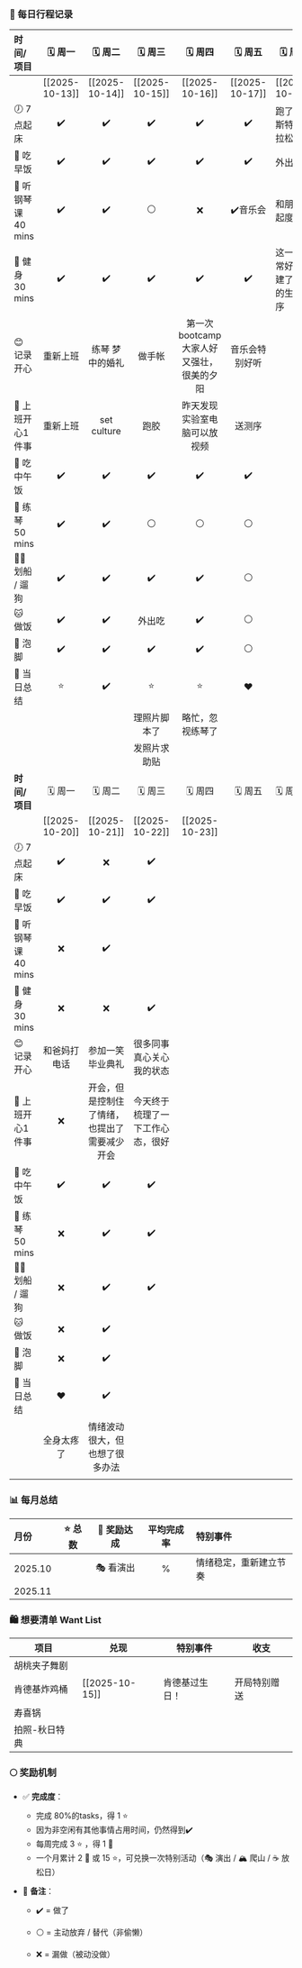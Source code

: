 


### 🌿 每日行程记录

| **时间/项目**       |     🗓️ 周一     |         🗓️ 周二         |      🗓️ 周三      |          🗓️ 周四           |     🗓️ 周五     | 🗓️ 周末            |
| :-------------- | :------------: | :--------------------: | :--------------: | :-----------------------: | :------------: | ----------------- |
|                 | [[2025-10-13]] |     [[2025-10-14]]     |  [[2025-10-15]]  |      [[2025-10-16]]       | [[2025-10-17]] | [[2025-10-19]]    |
| 🕖 7点起床         |       ✔️       |           ✔️           |        ✔️        |            ✔️             |       ✔️       | 跑了阿姆斯特丹马拉松        |
| 🍞 吃早饭          |       ✔️       |           ✔️           |        ✔️        |            ✔️             |       ✔️       | 外出吃饭              |
| 🎹 听钢琴课 40 mins |       ✔️       |           ✔️           |        ⚪         |             ❌             |     ✔️音乐会      | 和朋友一起度过           |
| 💪 健身 30 mins   |       ✔️       |           ✔️           |        ✔️        |            ✔️             |       ✔️       | 这一周非常好，重建了自己的生活秩序 |
| 😊 记录开心         |      重新上班      |        练琴 梦中的婚礼        |       做手帐        | 第一次bootcamp 大家人好又强壮，很美的夕阳 |    音乐会特别好听     |                   |
| 💼 上班开心1件事      |      重新上班      |      set culture       |        跑胶        |      昨天发现实验室电脑可以放视频       |      送测序       |                   |
| 🍱 吃中午饭         |       ✔️       |           ✔️           |        ✔️        |            ✔️             |       ✔️       |                   |
| 🎵 练琴 50 mins   |       ✔️       |           ✔️           |        ⚪         |             ⚪             |       ⚪        |                   |
| 🚶‍♀️ 划船 / 遛狗   |       ✔️       |           ✔️           |        ✔️        |            ✔️             |       ⚪        |                   |
| 🐱 做饭           |       ✔️       |           ✔️           |       外出吃        |            ✔️             |       ⚪        |                   |
| 🛁 泡脚           |       ✔️       |           ✔️           |        ✔️        |            ✔️             |       ⚪        |                   |
| 🌟 当日总结         |       ⭐        |           ✔️           |        ⭐         |             ⭐             |       ❤        |                   |
|                 |                |                        |      理照片脚本了      |         略忙，忽视练琴了          |                |                   |
|                 |                |                        |      发照片求助贴      |                           |                |                   |
| **时间/项目**       |     🗓️ 周一     |         🗓️ 周二         |      🗓️ 周三      |          🗓️ 周四           |     🗓️ 周五     | 🗓️ 周末            |
|                 | [[2025-10-20]] |     [[2025-10-21]]     |  [[2025-10-22]]  |      [[2025-10-23]]       |                |                   |
| 🕖 7点起床         |       ✔️       |           ❌            |        ✔️        |                           |                |                   |
| 🍞 吃早饭          |       ✔️       |           ✔️           |        ✔️        |                           |                |                   |
| 🎹 听钢琴课 40 mins |       ❌        |           ✔️           |                  |                           |                |                   |
| 💪 健身 30 mins   |       ❌        |           ❌            |        ✔️        |                           |                |                   |
| 😊 记录开心         |     和爸妈打电话     |        参加一笑毕业典礼        |   很多同事真心关心我的状态   |                           |                |                   |
| 💼 上班开心1件事      |       ❌        | 开会，但是控制住了情绪，也提出了需要减少开会 | 今天终于梳理了一下工作心态，很好 |                           |                |                   |
| 🍱 吃中午饭         |       ✔️       |           ✔️           |        ✔️        |                           |                |                   |
| 🎵 练琴 50 mins   |       ❌        |           ✔️           |        ✔️        |                           |                |                   |
| 🚶‍♀️ 划船 / 遛狗   |       ❌        |           ✔️           |        ✔️        |                           |                |                   |
| 🐱 做饭           |       ❌        |           ✔️           |                  |                           |                |                   |
| 🛁 泡脚           |       ❌        |           ✔️           |                  |                           |                |                   |
| 🌟 当日总结         |       ❤        |           ✔️           |                  |                           |                |                   |
|                 |     全身太疼了      |    情绪波动很大，但也想了很多办法     |                  |                           |                |                   |
|                 |                |                        |                  |                           |                |                   |
### 📊 每月总结

| 月份      | ⭐ 总数 | 🌙 奖励达成 | 平均完成率 | 特别事件        |
| :------ | :--: | :-----: | :---: | :---------- |
| 2025.10 |      | 🎭 看演出  |   %   | 情绪稳定，重新建立节奏 |
| 2025.11 |      |         |       |             |

### 🛍️ 想要清单 Want List

| 项目      | 兑现             | 特别事件    | 收支     |
| ------- | -------------- | ------- | ------ |
| 胡桃夹子舞剧  |                |         |        |
| 肯德基炸鸡桶  | [[2025-10-15]] | 肯德基过生日！ | 开局特别赠送 |
| 寿喜锅     |                |         |        |
| 拍照-秋日特典 |                |         |        |


### 🌕 **奖励机制**

- ✅ **完成度**：　
	- 完成 80%的tasks，得 1 ⭐
	- 因为非空闲有其他事情占用时间，仍然得到✔️
	- 每周完成 3 ⭐ ，得 1 🌙
    - 一个月累计 2 🌙 或 15 ⭐，可兑换一次特别活动（🎭 演出 / 🏔️ 爬山 / ☕ 放松日）
    
- 💬 **备注**：　
    - ✔️ = 做了
    
	- ⚪ = 主动放弃 / 替代（非偷懒）
    
	- ❌ = 漏做（被动没做）

